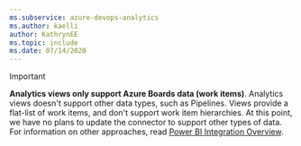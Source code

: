 ```yaml
---
ms.subservice: azure-devops-analytics
ms.author: kaelli
author: KathrynEE
ms.topic: include
ms.date: 07/14/2020
---
```


> [!IMPORTANT]
> **Analytics views only support Azure Boards data (work items)**. Analytics views doesn't support other data types, such as Pipelines. Views provide a flat-list of work items, and don't support work item hierarchies. At this point, we have no plans to update the connector to support other types of data. For information on other approaches, read [Power BI Integration Overview](../overview.md).
